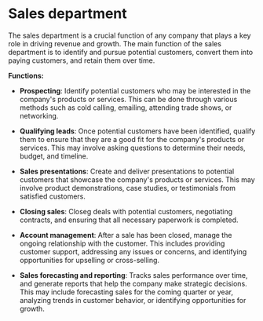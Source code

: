 # Sales department

The sales department is a crucial function of any company that plays a key role in driving revenue and growth. The main function of the sales department is to identify and pursue potential customers, convert them into paying customers, and retain them over time.

**Functions:**

* **Prospecting**: Identify potential customers who may be interested in the company's products or services. This can be done through various methods such as cold calling, emailing, attending trade shows, or networking.

* **Qualifying leads**: Once potential customers have been identified, qualify them to ensure that they are a good fit for the company's products or services. This may involve asking questions to determine their needs, budget, and timeline.

* **Sales presentations**: Create and deliver presentations to potential customers that showcase the company's products or services. This may involve product demonstrations, case studies, or testimonials from satisfied customers.

* **Closing sales**: Closeg deals with potential customers, negotiating contracts, and ensuring that all necessary paperwork is completed.

* **Account management**: After a sale has been closed, manage the ongoing relationship with the customer. This includes providing customer support, addressing any issues or concerns, and identifying opportunities for upselling or cross-selling.

* **Sales forecasting and reporting**: Tracks sales performance over time, and generate reports that help the company make strategic decisions. This may include forecasting sales for the coming quarter or year, analyzing trends in customer behavior, or identifying opportunities for growth.
